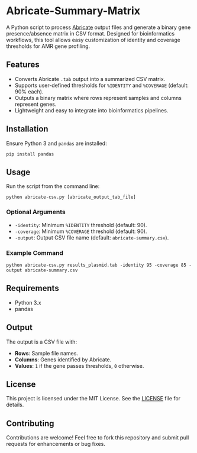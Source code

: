 # Abricate-Summary-Matrix

A Python script to process [Abricate](https://github.com/tseemann/abricate) output files and generate a binary gene presence/absence matrix in CSV format. Designed for bioinformatics workflows, this tool allows easy customization of identity and coverage thresholds for AMR gene profiling.

## Features
- Converts Abricate `.tab` output into a summarized CSV matrix.
- Supports user-defined thresholds for `%IDENTITY` and `%COVERAGE` (default: 90% each).
- Outputs a binary matrix where rows represent samples and columns represent genes.
- Lightweight and easy to integrate into bioinformatics pipelines.

## Installation
Ensure Python 3 and `pandas` are installed:
```
pip install pandas
```

## Usage
Run the script from the command line:
```
python abricate-csv.py [abricate_output_tab_file]
```

### Optional Arguments
- `-identity`: Minimum `%IDENTITY` threshold (default: 90).
- `-coverage`: Minimum `%COVERAGE` threshold (default: 90).
- `-output`: Output CSV file name (default: `abricate-summary.csv`).

### Example Command
```
python abricate-csv.py results_plasmid.tab -identity 95 -coverage 85 -output abricate-summary.csv
```

## Requirements
- Python 3.x
- pandas

## Output
The output is a CSV file with:
- **Rows**: Sample file names.
- **Columns**: Genes identified by Abricate.
- **Values**: `1` if the gene passes thresholds, `0` otherwise.

## License
This project is licensed under the MIT License. See the [LICENSE](LICENSE) file for details.

## Contributing
Contributions are welcome! Feel free to fork this repository and submit pull requests for enhancements or bug fixes.
